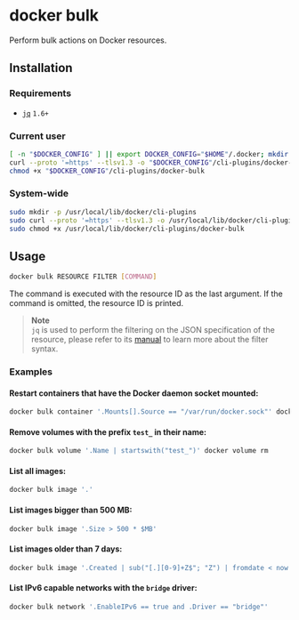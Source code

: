 # docker bulk

Perform bulk actions on Docker resources.

## Installation

### Requirements
 * [`jq`](https://stedolan.github.io/jq/) `1.6+`

### Current user

```sh
[ -n "$DOCKER_CONFIG" ] || export DOCKER_CONFIG="$HOME"/.docker; mkdir -p "$DOCKER_CONFIG"/cli-plugins
curl --proto '=https' --tlsv1.3 -o "$DOCKER_CONFIG"/cli-plugins/docker-bulk 'https://raw.githubusercontent.com/hectorm/docker-bulk/v0.0.1/docker-bulk'
chmod +x "$DOCKER_CONFIG"/cli-plugins/docker-bulk
```

### System-wide

```sh
sudo mkdir -p /usr/local/lib/docker/cli-plugins
sudo curl --proto '=https' --tlsv1.3 -o /usr/local/lib/docker/cli-plugins/docker-bulk 'https://raw.githubusercontent.com/hectorm/docker-bulk/v0.0.1/docker-bulk'
sudo chmod +x /usr/local/lib/docker/cli-plugins/docker-bulk
```

## Usage

```sh
docker bulk RESOURCE FILTER [COMMAND]
```

The command is executed with the resource ID as the last argument. If the command is omitted, the resource ID is printed.

> **Note**  
> `jq` is used to perform the filtering on the JSON specification of the resource, please refer to its [manual](https://stedolan.github.io/jq/manual/) to learn more about the filter syntax.

### Examples

#### Restart containers that have the Docker daemon socket mounted:
```sh
docker bulk container '.Mounts[].Source == "/var/run/docker.sock"' docker container restart
```

#### Remove volumes with the prefix `test_` in their name:
```sh
docker bulk volume '.Name | startswith("test_")' docker volume rm
```

#### List all images:
```sh
docker bulk image '.'
```

#### List images bigger than 500 MB:
```sh
docker bulk image '.Size > 500 * $MB'
```

#### List images older than 7 days:
```sh
docker bulk image '.Created | sub("[.][0-9]+Z$"; "Z") | fromdate < now - 7 * $DAY'
```

#### List IPv6 capable networks with the `bridge` driver:
```sh
docker bulk network '.EnableIPv6 == true and .Driver == "bridge"'
```
